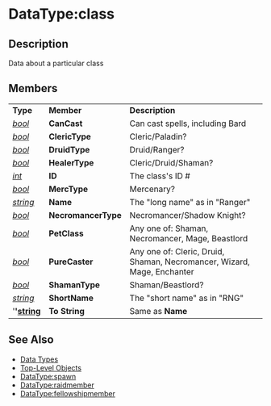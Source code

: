 # DataType:class

## Description

Data about a particular class

## Members

|  |  |  |
| :--- | :--- | :--- |
| **Type** | **Member** | **Description** |
| [_bool_](datatype-bool.md) | **CanCast** | Can cast spells, including Bard |
| [_bool_](datatype-bool.md) | **ClericType** | Cleric/Paladin? |
| [_bool_](datatype-bool.md) | **DruidType** | Druid/Ranger? |
| [_bool_](datatype-bool.md) | **HealerType** | Cleric/Druid/Shaman? |
| [_int_](datatype-int.md) | **ID** | The class's ID \# |
| [_bool_](datatype-bool.md) | **MercType** | Mercenary? |
| [_string_](datatype-string.md) | **Name** | The "long name" as in "Ranger" |
| [_bool_](datatype-bool.md) | **NecromancerType** | Necromancer/Shadow Knight? |
| [_bool_](datatype-bool.md) | **PetClass** | Any one of: Shaman, Necromancer, Mage, Beastlord |
| [_bool_](datatype-bool.md) | **PureCaster** | Any one of: Cleric, Druid, Shaman, Necromancer, Wizard, Mage, Enchanter |
| [_bool_](datatype-bool.md) | **ShamanType** | Shaman/Beastlord? |
| [_string_](datatype-string.md) | **ShortName** | The "short name" as in "RNG" |
| '**'**[**string**](datatype-string.md) | **To String** | Same as **Name** |

## See Also

* [Data Types](./)
* [Top-Level Objects](../top-level-objects/)
* [DataType:spawn](datatype-spawn.md)
* [DataType:raidmember](datatype-raidmember.md)
* [DataType:fellowshipmember](datatype-fellowshipmember.md)

